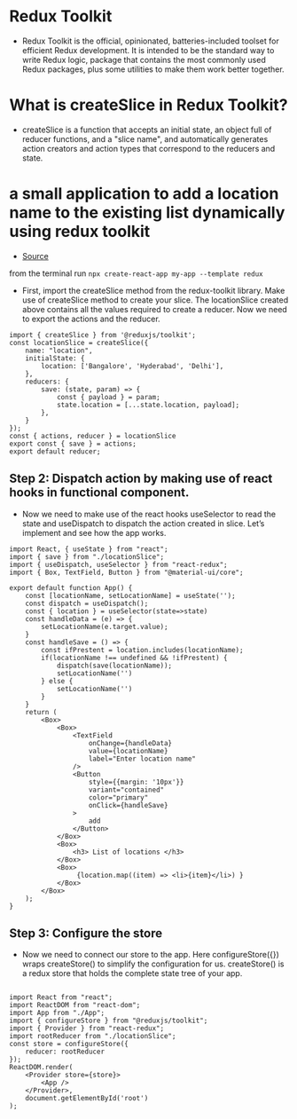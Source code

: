 # Redux Toolkit

- Redux Toolkit is the official, opinionated, batteries-included toolset for efficient Redux development. It is intended to be the standard way to write Redux logic, package that contains the most commonly used Redux packages, plus some utilities to make them work better together.

# What is createSlice in Redux Toolkit?

- createSlice is a function that accepts an initial state, an object full of reducer functions, and a "slice name", and automatically generates action creators and action types that correspond to the reducers and state.

# a small application to add a location name to the existing list dynamically using redux toolkit

- [Source](https://medium.com/geekculture/understanding-createslice-in-redux-toolkit-reactjs-eca8d20f45d7)

from the terminal run `npx create-react-app my-app --template redux`

- First, import the createSlice method from the redux-toolkit library.
  Make use of createSlice method to create your slice.
  The locationSlice created above contains all the values required to create a reducer. Now we need to export the actions and the reducer.

```
import { createSlice } from '@reduxjs/toolkit';
const locationSlice = createSlice({
    name: "location",
    initialState: {
        location: ['Bangalore', 'Hyderabad', 'Delhi'],
    },
    reducers: {
        save: (state, param) => {
            const { payload } = param;
            state.location = [...state.location, payload];
        },
    }
});
const { actions, reducer } = locationSlice
export const { save } = actions;
export default reducer;

```

## Step 2: Dispatch action by making use of react hooks in functional component.

- Now we need to make use of the react hooks useSelector to read the state and useDispatch to dispatch the action created in slice. Let’s implement and see how the app works.

```
import React, { useState } from "react";
import { save } from "./locationSlice";
import { useDispatch, useSelector } from "react-redux";
import { Box, TextField, Button } from "@material-ui/core";

export default function App() {
    const [locationName, setLocationName] = useState('');
    const dispatch = useDispatch();
    const { location } = useSelector(state=>state)
    const handleData = (e) => {
        setLocationName(e.target.value);
    }
    const handleSave = () => {
        const ifPrestent = location.includes(locationName);
        if(locationName !== undefined && !ifPrestent) {
            dispatch(save(locationName));
            setLocationName('')
        } else {
            setLocationName('')
        }
    }
    return (
        <Box>
            <Box>
                <TextField
                    onChange={handleData}
                    value={locationName}
                    label="Enter location name"
                />
                <Button
                    style={{margin: '10px'}}
                    variant="contained"
                    color="primary"
                    onClick={handleSave}
                >
                    add
                </Button>
            </Box>
            <Box>
                <h3> List of locations </h3>
            </Box>
            <Box>
                 {location.map((item) => <li>{item}</li>) }
            </Box>
        </Box>
    );
}
```

## Step 3: Configure the store

- Now we need to connect our store to the app. Here configureStore({}) wraps createStore() to simplify the configuration for us. createStore() is a redux store that holds the complete state tree of your app.

```

import React from "react";
import ReactDOM from "react-dom";
import App from "./App";
import { configureStore } from "@reduxjs/toolkit";
import { Provider } from "react-redux";
import rootReducer from "./locationSlice";
const store = configureStore({
    reducer: rootReducer
});
ReactDOM.render(
    <Provider store={store}>
        <App />
    </Provider>,
    document.getElementById('root')
);
```
